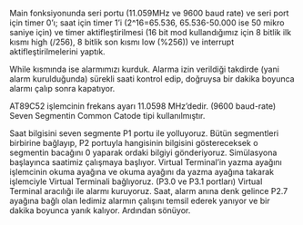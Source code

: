 Main fonksiyonunda seri portu (11.059MHz ve 9600 baud rate) ve seri port için timer 0’ı; saat için timer 1’i (2^16=65.536, 65.536-50.000 ise 50 mikro saniye için) ve timer aktifleştirilmesi (16 bit mod kullandığımız için 8 bitlik ilk kısmı high (/256), 8 bitlik son kısmı low (%256)) ve interrupt aktifleştirilmelerini yaptık.

While kısmında ise alarmımızı kurduk. Alarma izin verildiği takdirde (yani alarm kurulduğunda) sürekli saati kontrol edip, doğruysa bir dakika boyunca alarmı çalıp sonra kapatıyor.

AT89C52 işlemcinin frekans ayarı 11.0598 MHz’dedir. (9600 baud-rate)
Seven Segmentin Common Catode tipi kullanılmıştır.  

Saat bilgisini seven segmente P1 portu ile yolluyoruz.
Bütün segmentleri birbirine bağlayıp, P2 portuyla hangisinin bilgisini göstereceksek o segmentin bacağını 0 yaparak ordaki bilgiyi gönderiyoruz.
Simülasyona başlayınca saatimiz çalışmaya başlıyor.
Virtual Terminal’in yazma ayağını işlemcinin okuma ayağına ve okuma ayağını da yazma ayağına takarak işlemciyle Virtual Terminali bağlıyoruz.
(P3.0 ve P3.1 portları)
Virtual Terminal aracılığı ile alarmı kuruyoruz.
Saat, alarm anına denk gelince P2.7 ayağına bağlı olan ledimiz alarmın çalışını temsil ederek yanıyor ve bir dakika boyunca yanık kalıyor. Ardından sönüyor.

